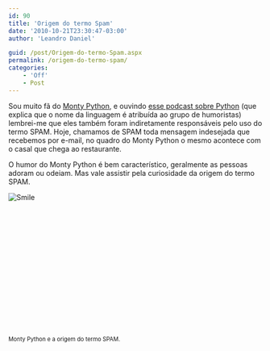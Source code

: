```yaml
---
id: 90
title: 'Origem do termo Spam'
date: '2010-10-21T23:30:47-03:00'
author: 'Leandro Daniel'

guid: /post/Origem-do-termo-Spam.aspx
permalink: /origem-do-termo-spam/
categories:
    - 'Off'
    - Post
---
```


Sou muito fã do [Monty Python](http://pt.wikipedia.org/wiki/Monty_Python), e ouvindo [esse podcast sobre Python](http://grokpodcast.com/2010/10/20/episodio-6-%e2%80%93-a-linguagem-python-%e2%80%93-parte-1/) (que explica que o nome da linguagem é atribuída ao grupo de humoristas) lembrei-me que eles também foram indiretamente responsáveis pelo uso do termo SPAM. Hoje, chamamos de SPAM toda mensagem indesejada que recebemos por e-mail, no quadro do Monty Python o mesmo acontece com o casal que chega ao restaurante.

O humor do Monty Python é bem característico, geralmente as pessoas adoram ou odeiam. Mas vale assistir pela curiosidade da origem do termo SPAM.

![Smile](http://leandrodaniel.com/pics/wlEmoticon-smile.png)

<div class="wlWriterEditableSmartContent" id="scid:5737277B-5D6D-4f48-ABFC-DD9C333F4C5D:7bb6ff0d-b24a-4fe2-ba63-a8927c31bd07" style="padding-bottom: 0px; margin: 0px; padding-left: 0px; padding-right: 0px; display: inline; float: none; padding-top: 0px"><div><object height="252" width="448"><param name="movie" value="http://www.youtube.com/v/3kjdrl6qjwY?hl=en&hd=1"></param><embed height="252" src="http://www.youtube.com/v/3kjdrl6qjwY?hl=en&hd=1" type="application/x-shockwave-flash" width="448"></embed></object></div><div style="width:448px;clear:both;font-size:.8em">Monty Python e a origem do termo SPAM.</div></div>